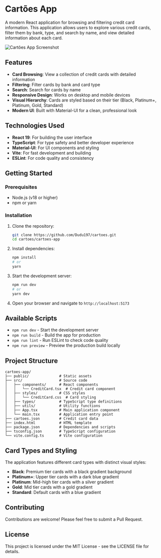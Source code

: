 # Cartões App

A modern React application for browsing and filtering credit card information. This application allows users to explore various credit cards, filter them by bank, type, and search by name, and view detailed information about each card.

![Cartões App Screenshot](screenshot.png)

## Features

- **Card Browsing**: View a collection of credit cards with detailed information
- **Filtering**: Filter cards by bank and card type
- **Search**: Search for cards by name
- **Responsive Design**: Works on desktop and mobile devices
- **Visual Hierarchy**: Cards are styled based on their tier (Black, Platinum+, Platinum, Gold, Standard)
- **Modern UI**: Built with Material-UI for a clean, professional look

## Technologies Used

- **React 19**: For building the user interface
- **TypeScript**: For type safety and better developer experience
- **Material-UI**: For UI components and styling
- **Vite**: For fast development and building
- **ESLint**: For code quality and consistency

## Getting Started

### Prerequisites

- Node.js (v18 or higher)
- npm or yarn

### Installation

1. Clone the repository:
   ```bash
   git clone https://github.com/Dudu197/cartoes.git
   cd cartoes/cartoes-app
   ```

2. Install dependencies:
   ```bash
   npm install
   # or
   yarn
   ```

3. Start the development server:
   ```bash
   npm run dev
   # or
   yarn dev
   ```

4. Open your browser and navigate to `http://localhost:5173`

## Available Scripts

- `npm run dev` - Start the development server
- `npm run build` - Build the app for production
- `npm run lint` - Run ESLint to check code quality
- `npm run preview` - Preview the production build locally

## Project Structure

```
cartoes-app/
├── public/              # Static assets
├── src/                 # Source code
│   ├── components/      # React components
│   │   └── CreditCard.tsx  # Credit card component
│   ├── styles/          # CSS styles
│   │   └── CreditCard.css  # Card styling
│   ├── types/           # TypeScript type definitions
│   ├── utils/           # Utility functions
│   ├── App.tsx          # Main application component
│   └── main.tsx         # Application entry point
├── cartoes.json         # Credit card data
├── index.html           # HTML template
├── package.json         # Dependencies and scripts
├── tsconfig.json        # TypeScript configuration
└── vite.config.ts       # Vite configuration
```

## Card Types and Styling

The application features different card types with distinct visual styles:

- **Black**: Premium tier cards with a black gradient background
- **Platinum+**: Upper tier cards with a dark blue gradient
- **Platinum**: Mid-high tier cards with a silver gradient
- **Gold**: Mid tier cards with a gold gradient
- **Standard**: Default cards with a blue gradient

## Contributing

Contributions are welcome! Please feel free to submit a Pull Request.

## License

This project is licensed under the MIT License - see the LICENSE file for details.
